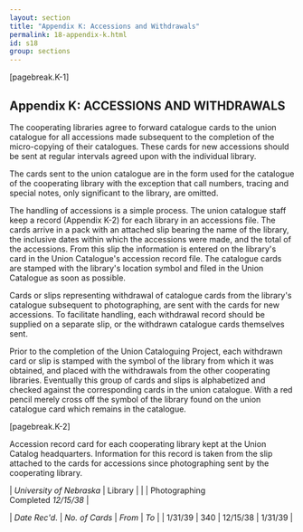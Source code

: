 ```yaml
---
layout: section
title: "Appendix K: Accessions and Withdrawals"
permalink: 18-appendix-k.html
id: s18
group: sections
---
```


[pagebreak.K-1]

## Appendix K: ACCESSIONS AND WITHDRAWALS

The cooperating libraries agree to forward catalogue cards to the union
catalogue for all accessions made subsequent to the completion of the micro-copying of their catalogues. These cards for new accessions should be sent at
regular intervals agreed upon with the individual library.

The cards sent to the union catalogue are in the form used for the catalogue of the cooperating library with the exception that call numbers, tracing
and special notes, only significant to the library, are omitted.

The handling of accessions is a simple process. The union catalogue
staff keep a record (Appendix K-2) for each library in an accessions file.
The cards arrive in a pack with an attached slip bearing the name of the library, the inclusive dates within which the accessions were made, and the total
of the accessions. From this slip the information is entered on the library's
card in the Union Catalogue's accession record file. The catalogue cards are
stamped with the library's location symbol and filed in the Union Catalogue as
soon as possible.

Cards or slips representing withdrawal of catalogue cards from the library's catalogue subsequent to photographing, are sent with the cards for new
accessions. To facilitate handling, each withdrawal record should be supplied
on a separate slip, or the withdrawn catalogue cards themselves sent.

Prior to the completion of the Union Cataloguing Project, each withdrawn card or slip is stamped with the symbol of the library from which it
was obtained, and placed with the withdrawals from the other cooperating
libraries. Eventually this group of cards and slips is alphabetized and
checked against the corresponding cards in the union catalogue. With a red
pencil merely cross off the symbol of the library found on the union catalogue
card which remains in the catalogue.

[pagebreak.K-2]

Accession record card for each cooperating library kept at the
Union Catalog headquarters. Information for this record is taken
from the slip attached to the cards for accessions since photographing
sent by the cooperating library. 

<div class="box" markdown="1">

| *University of Nebraska* | Library |
| | Photographing<br>Completed *12/15/38* |
 
| *Date Rec'd*. | *No. of Cards* | *From* | *To* |
| 1/31/39 | 340 | 12/15/38 | 1/31/39 |

</div>

